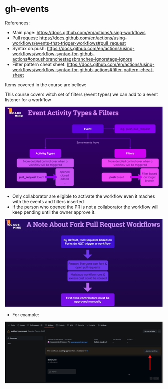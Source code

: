 # gh-events

References:
- Main page: https://docs.github.com/en/actions/using-workflows
- Pull request: https://docs.github.com/en/actions/using-workflows/events-that-trigger-workflows#pull_request
- Syntax on.push: https://docs.github.com/en/actions/using-workflows/workflow-syntax-for-github-actions#onpushbranchestagsbranches-ignoretags-ignore
- Filter pattern cheat sheet: https://docs.github.com/en/actions/using-workflows/workflow-syntax-for-github-actions#filter-pattern-cheat-sheet


Items covered in the course are bellow: 

This course covers witch set of filters (event types) we can add to a event listener for a workflow

![](gh-event.png?raw=true)

- Only collaborator are eligible to activate the workflow even it maches with the events and filters inserted
- If the person who opened the PR is not a collaborator the workflow will keep pending until the owner approve it.

![](collaborator.png?raw=true)

- For example:

![](approve.png?raw=true)
